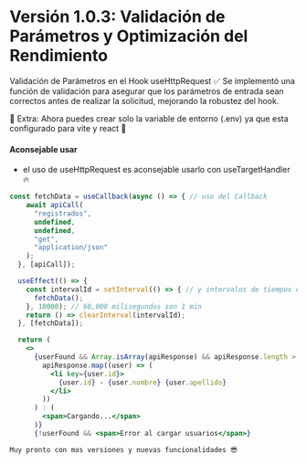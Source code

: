 # Versión 1.0.3: Validación de Parámetros y Optimización del Rendimiento

Validación de Parámetros en el Hook useHttpRequest ✅ Se implementó una función de validación para asegurar que los parámetros de entrada sean correctos antes de realizar la solicitud, mejorando la robustez del hook.

🚨 Extra: Ahora puedes crear solo la variable de entorno (.env) ya que esta configurado para vite y react 🚨

#### Aconsejable usar
  - el uso de useHttpRequest es aconsejable usarlo con useTargetHandler 🔥

```jsx
const fetchData = useCallback(async () => { // uso del Callback
    await apiCall(
      "registrados",
      undefined,
      undefined,
      "get",
      "application/json"
    );
  }, [apiCall]);

  useEffect(() => {
    const intervalId = setInterval(() => { // y intervalos de tiempos estimados para controlar su salida
      fetchData();
    }, 10000); // 60,000 milisegundos son 1 min
    return () => clearInterval(intervalId);
  }, [fetchData]);

  return (
    <>
      {userFound && Array.isArray(apiResponse) && apiResponse.length > 0 ? (
        apiResponse.map((user) => (
          <li key={user.id}>
            {user.id} - {user.nombre} {user.apellido}
          </li>
        ))
      ) : (
        <span>Cargando...</span>
      )}
      {!userFound && <span>Error al cargar usuarios</span>}
```

`Muy pronto con mas versiones y nuevas funcionalidades 😎`
